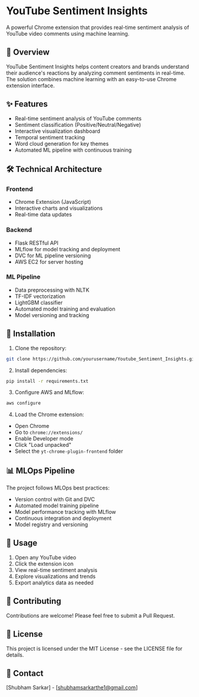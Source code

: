 # YouTube Sentiment Insights

A powerful Chrome extension that provides real-time sentiment analysis of YouTube video comments using machine learning.

## 🎯 Overview

YouTube Sentiment Insights helps content creators and brands understand their audience's reactions by analyzing comment sentiments in real-time. The solution combines machine learning with an easy-to-use Chrome extension interface.

## ✨ Features

- Real-time sentiment analysis of YouTube comments
- Sentiment classification (Positive/Neutral/Negative)
- Interactive visualization dashboard
- Temporal sentiment tracking
- Word cloud generation for key themes
- Automated ML pipeline with continuous training

## 🛠️ Technical Architecture

### Frontend
- Chrome Extension (JavaScript)
- Interactive charts and visualizations
- Real-time data updates

### Backend
- Flask RESTful API
- MLflow for model tracking and deployment
- DVC for ML pipeline versioning
- AWS EC2 for server hosting

### ML Pipeline
- Data preprocessing with NLTK
- TF-IDF vectorization
- LightGBM classifier
- Automated model training and evaluation
- Model versioning and tracking

## 🚀 Installation

1. Clone the repository:
```bash
git clone https://github.com/yourusername/Youtube_Sentiment_Insights.git
```

2. Install dependencies:
```bash
pip install -r requirements.txt
```

3. Configure AWS and MLflow:
```bash
aws configure
```

4. Load the Chrome extension:
- Open Chrome
- Go to `chrome://extensions/`
- Enable Developer mode
- Click "Load unpacked"
- Select the `yt-chrome-plugin-frontend` folder

## 📊 MLOps Pipeline

The project follows MLOps best practices:
- Version control with Git and DVC
- Automated model training pipeline
- Model performance tracking with MLflow
- Continuous integration and deployment
- Model registry and versioning

## 🔧 Usage

1. Open any YouTube video
2. Click the extension icon
3. View real-time sentiment analysis
4. Explore visualizations and trends
5. Export analytics data as needed


## 🤝 Contributing

Contributions are welcome! Please feel free to submit a Pull Request.

## 📝 License

This project is licensed under the MIT License - see the LICENSE file for details.

## 📧 Contact

[Shubham Sarkar] - [shubhamsarkarthe1@gmail.com]

